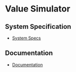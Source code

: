 # Value Simulator
## System Specification
- [System Specs](https://htl-leonding-project.github.io/leo-iot/System-Specification-Valuesimulator)

## Documentation
- [Documentation](https://htl-leonding-project.github.io/leo-iot/ValueSimulator-Documentation)

